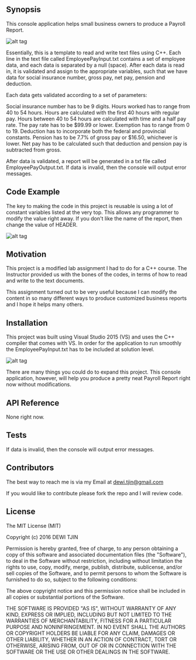 ## Synopsis

This console application helps small business owners to produce a Payroll Report.  

![alt tag]()

Essentially, this is a template to read and write text files using C++.  Each line in the text file called EmployeePayInput.txt contains a set of employee data, and each data is separated by a null (space).  After each data is read in, it is validated and assign to the appropriate variables, such that we have data for social insurance number, gross pay, net pay, pension and deduction.

Each data gets validated according to a set of parameters:

Social insurance number has to be 9 digits.
Hours worked has to range from 40 to 54 hours.
Hours are calculated with the first 40 hours with regular pay. 
Hours between 40 to 54 hours are calculated with time and a half pay rate.
The pay rate has to be $99.99 or lower.
Exemption has to range from 0 to 19.
Deduction has to incorporate both the federal and provincial constants.
Pension has to be 7.7% of gross pay or $16.50, whichever is lower.
Net pay has to be calculated such that deduction and pension pay is subtracted from gross.

After data is validated, a report will be generated in a txt file called EmployeePayOutput.txt. If data is invalid, then the console will output error messages.

## Code Example

The key to making the code in this project is reusable is using a lot of constant variables listed at the very top.  This allows any programmer to modify the value right away.  If you don't like the name of the report, then change the value of HEADER.

![alt tag]()  

## Motivation

This project is a modified lab assignment I had to do for a C++ course.  The Instructor provided us with the bones of the codes, in terms of how to read and write to the text documents.

This assignment turned out to be very useful because I can modify the content in so many different ways to produce customized business reports and I hope it helps many others.

## Installation

This project was built using Visual Studio 2015 (VS) and uses the C++ compiler that comes with VS. In order for the application to run smoothly the EmployeePayInput.txt has to be included at solution level.

![alt tag]()

There are many things you could do to expand this project.  This console application, however, will help you produce a pretty neat Payroll Report right now without modifications.

## API Reference

None right now.

## Tests

If data is invalid, then the console will output error messages.

## Contributors

The best way to reach me is via my Email at dewi.tjin@gmail.com

If you would like to contribute please fork the repo and I will review code.


## License

The MIT License (MIT)

Copyright (c) 2016 DEWI TJIN

Permission is hereby granted, free of charge, to any person obtaining a copy
of this software and associated documentation files (the "Software"), to deal
in the Software without restriction, including without limitation the rights
to use, copy, modify, merge, publish, distribute, sublicense, and/or sell
copies of the Software, and to permit persons to whom the Software is
furnished to do so, subject to the following conditions:

The above copyright notice and this permission notice shall be included in all
copies or substantial portions of the Software.

THE SOFTWARE IS PROVIDED "AS IS", WITHOUT WARRANTY OF ANY KIND, EXPRESS OR
IMPLIED, INCLUDING BUT NOT LIMITED TO THE WARRANTIES OF MERCHANTABILITY,
FITNESS FOR A PARTICULAR PURPOSE AND NONINFRINGEMENT. IN NO EVENT SHALL THE
AUTHORS OR COPYRIGHT HOLDERS BE LIABLE FOR ANY CLAIM, DAMAGES OR OTHER
LIABILITY, WHETHER IN AN ACTION OF CONTRACT, TORT OR OTHERWISE, ARISING FROM,
OUT OF OR IN CONNECTION WITH THE SOFTWARE OR THE USE OR OTHER DEALINGS IN THE
SOFTWARE.

